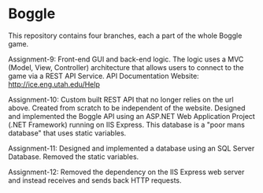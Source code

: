 # Boggle

This repository contains four branches, each a part of the whole Boggle game. 


Assignment-9: Front-end GUI and back-end logic. The logic uses a MVC (Model, View, Controller) architecture that allows users to connect to the game via a REST API Service.
API Documentation Website: http://ice.eng.utah.edu/Help


Assignment-10: Custom built REST API that no longer relies on the url above. Created from scratch to be independent of the website. Designed and implemented the Boggle API using an ASP.NET Web Application Project (.NET Framework) running on IIS Express. This database is a "poor mans database" that uses static variables.


Assignment-11:  Designed and implemented a database using an SQL Server Database. Removed the static variables.


Assignment-12: Removed the dependency on the IIS Express web server and instead receives and sends back HTTP requests.
